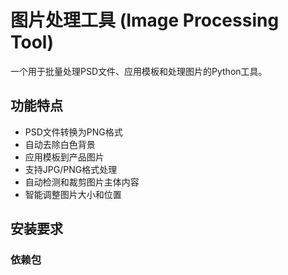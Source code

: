# 图片处理工具 (Image Processing Tool)

一个用于批量处理PSD文件、应用模板和处理图片的Python工具。

## 功能特点

- PSD文件转换为PNG格式
- 自动去除白色背景
- 应用模板到产品图片
- 支持JPG/PNG格式处理
- 自动检测和裁剪图片主体内容
- 智能调整图片大小和位置

## 安装要求

### 依赖包 